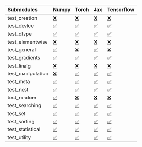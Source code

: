 | Submodules        | Numpy                                                                                                                           | Torch                                                                                                                           | Jax                                                                                                                             | Tensorflow                                                                                                                      |
|:------------------|:--------------------------------------------------------------------------------------------------------------------------------|:--------------------------------------------------------------------------------------------------------------------------------|:--------------------------------------------------------------------------------------------------------------------------------|:--------------------------------------------------------------------------------------------------------------------------------|
| test_creation     | <a href="https://github.com/unifyai/ivy/runs/8059020560?check_suite_focus=true" rel="noopener noreferrer" target="_blank">❌</a> | <a href="https://github.com/unifyai/ivy/runs/8059021156?check_suite_focus=true" rel="noopener noreferrer" target="_blank">❌</a> | <a href="https://github.com/unifyai/ivy/runs/8059021692?check_suite_focus=true" rel="noopener noreferrer" target="_blank">❌</a> | <a href="https://github.com/unifyai/ivy/runs/8059022181?check_suite_focus=true" rel="noopener noreferrer" target="_blank">❌</a> |
| test_device       | <a href="https://github.com/unifyai/ivy/runs/8059020618?check_suite_focus=true" rel="noopener noreferrer" target="_blank">✅</a> | <a href="https://github.com/unifyai/ivy/runs/8059021178?check_suite_focus=true" rel="noopener noreferrer" target="_blank">✅</a> | <a href="https://github.com/unifyai/ivy/runs/8059021723?check_suite_focus=true" rel="noopener noreferrer" target="_blank">✅</a> | <a href="https://github.com/unifyai/ivy/runs/8059022201?check_suite_focus=true" rel="noopener noreferrer" target="_blank">✅</a> |
| test_dtype        | <a href="https://github.com/unifyai/ivy/runs/8059020690?check_suite_focus=true" rel="noopener noreferrer" target="_blank">✅</a> | <a href="https://github.com/unifyai/ivy/runs/8059021208?check_suite_focus=true" rel="noopener noreferrer" target="_blank">✅</a> | <a href="https://github.com/unifyai/ivy/runs/8059021748?check_suite_focus=true" rel="noopener noreferrer" target="_blank">✅</a> | <a href="https://github.com/unifyai/ivy/runs/8059022230?check_suite_focus=true" rel="noopener noreferrer" target="_blank">✅</a> |
| test_elementwise  | <a href="https://github.com/unifyai/ivy/runs/8059020721?check_suite_focus=true" rel="noopener noreferrer" target="_blank">❌</a> | <a href="https://github.com/unifyai/ivy/runs/8059021239?check_suite_focus=true" rel="noopener noreferrer" target="_blank">❌</a> | <a href="https://github.com/unifyai/ivy/runs/8059021765?check_suite_focus=true" rel="noopener noreferrer" target="_blank">❌</a> | <a href="https://github.com/unifyai/ivy/runs/8059022251?check_suite_focus=true" rel="noopener noreferrer" target="_blank">❌</a> |
| test_general      | <a href="https://github.com/unifyai/ivy/runs/8059020753?check_suite_focus=true" rel="noopener noreferrer" target="_blank">✅</a> | <a href="https://github.com/unifyai/ivy/runs/8059021273?check_suite_focus=true" rel="noopener noreferrer" target="_blank">❌</a> | <a href="https://github.com/unifyai/ivy/runs/8059021790?check_suite_focus=true" rel="noopener noreferrer" target="_blank">✅</a> | <a href="https://github.com/unifyai/ivy/runs/8059022274?check_suite_focus=true" rel="noopener noreferrer" target="_blank">❌</a> |
| test_gradients    | <a href="https://github.com/unifyai/ivy/runs/8059020815?check_suite_focus=true" rel="noopener noreferrer" target="_blank">✅</a> | <a href="https://github.com/unifyai/ivy/runs/8059021326?check_suite_focus=true" rel="noopener noreferrer" target="_blank">✅</a> | <a href="https://github.com/unifyai/ivy/runs/8059021820?check_suite_focus=true" rel="noopener noreferrer" target="_blank">✅</a> | <a href="https://github.com/unifyai/ivy/runs/8059022303?check_suite_focus=true" rel="noopener noreferrer" target="_blank">✅</a> |
| test_linalg       | <a href="https://github.com/unifyai/ivy/runs/8059020857?check_suite_focus=true" rel="noopener noreferrer" target="_blank">❌</a> | <a href="https://github.com/unifyai/ivy/runs/8059021365?check_suite_focus=true" rel="noopener noreferrer" target="_blank">❌</a> | <a href="https://github.com/unifyai/ivy/runs/8059021853?check_suite_focus=true" rel="noopener noreferrer" target="_blank">❌</a> | <a href="https://github.com/unifyai/ivy/runs/8059022321?check_suite_focus=true" rel="noopener noreferrer" target="_blank">❌</a> |
| test_manipulation | <a href="https://github.com/unifyai/ivy/runs/8059020895?check_suite_focus=true" rel="noopener noreferrer" target="_blank">❌</a> | <a href="https://github.com/unifyai/ivy/runs/8059021401?check_suite_focus=true" rel="noopener noreferrer" target="_blank">✅</a> | <a href="https://github.com/unifyai/ivy/runs/8059021881?check_suite_focus=true" rel="noopener noreferrer" target="_blank">✅</a> | <a href="https://github.com/unifyai/ivy/runs/8059022357?check_suite_focus=true" rel="noopener noreferrer" target="_blank">✅</a> |
| test_meta         | <a href="https://github.com/unifyai/ivy/runs/8059020920?check_suite_focus=true" rel="noopener noreferrer" target="_blank">✅</a> | <a href="https://github.com/unifyai/ivy/runs/8059021464?check_suite_focus=true" rel="noopener noreferrer" target="_blank">✅</a> | <a href="https://github.com/unifyai/ivy/runs/8059021912?check_suite_focus=true" rel="noopener noreferrer" target="_blank">✅</a> | <a href="https://github.com/unifyai/ivy/runs/8059022378?check_suite_focus=true" rel="noopener noreferrer" target="_blank">✅</a> |
| test_nest         | <a href="https://github.com/unifyai/ivy/runs/8059020946?check_suite_focus=true" rel="noopener noreferrer" target="_blank">✅</a> | <a href="https://github.com/unifyai/ivy/runs/8059021500?check_suite_focus=true" rel="noopener noreferrer" target="_blank">✅</a> | <a href="https://github.com/unifyai/ivy/runs/8059021948?check_suite_focus=true" rel="noopener noreferrer" target="_blank">✅</a> | <a href="https://github.com/unifyai/ivy/runs/8059022404?check_suite_focus=true" rel="noopener noreferrer" target="_blank">✅</a> |
| test_random       | <a href="https://github.com/unifyai/ivy/runs/8059020977?check_suite_focus=true" rel="noopener noreferrer" target="_blank">✅</a> | <a href="https://github.com/unifyai/ivy/runs/8059021552?check_suite_focus=true" rel="noopener noreferrer" target="_blank">❌</a> | <a href="https://github.com/unifyai/ivy/runs/8059022008?check_suite_focus=true" rel="noopener noreferrer" target="_blank">❌</a> | <a href="https://github.com/unifyai/ivy/runs/8059022429?check_suite_focus=true" rel="noopener noreferrer" target="_blank">❌</a> |
| test_searching    | <a href="https://github.com/unifyai/ivy/runs/8059021003?check_suite_focus=true" rel="noopener noreferrer" target="_blank">✅</a> | <a href="https://github.com/unifyai/ivy/runs/8059021589?check_suite_focus=true" rel="noopener noreferrer" target="_blank">✅</a> | <a href="https://github.com/unifyai/ivy/runs/8059022033?check_suite_focus=true" rel="noopener noreferrer" target="_blank">✅</a> | <a href="https://github.com/unifyai/ivy/runs/8059022450?check_suite_focus=true" rel="noopener noreferrer" target="_blank">✅</a> |
| test_set          | <a href="https://github.com/unifyai/ivy/runs/8059021039?check_suite_focus=true" rel="noopener noreferrer" target="_blank">✅</a> | <a href="https://github.com/unifyai/ivy/runs/8059021613?check_suite_focus=true" rel="noopener noreferrer" target="_blank">✅</a> | <a href="https://github.com/unifyai/ivy/runs/8059022081?check_suite_focus=true" rel="noopener noreferrer" target="_blank">✅</a> | <a href="https://github.com/unifyai/ivy/runs/8059022469?check_suite_focus=true" rel="noopener noreferrer" target="_blank">✅</a> |
| test_sorting      | <a href="https://github.com/unifyai/ivy/runs/8059021061?check_suite_focus=true" rel="noopener noreferrer" target="_blank">✅</a> | <a href="https://github.com/unifyai/ivy/runs/8059021634?check_suite_focus=true" rel="noopener noreferrer" target="_blank">✅</a> | <a href="https://github.com/unifyai/ivy/runs/8059022103?check_suite_focus=true" rel="noopener noreferrer" target="_blank">✅</a> | <a href="https://github.com/unifyai/ivy/runs/8059022499?check_suite_focus=true" rel="noopener noreferrer" target="_blank">✅</a> |
| test_statistical  | <a href="https://github.com/unifyai/ivy/runs/8059021087?check_suite_focus=true" rel="noopener noreferrer" target="_blank">✅</a> | <a href="https://github.com/unifyai/ivy/runs/8059021652?check_suite_focus=true" rel="noopener noreferrer" target="_blank">✅</a> | <a href="https://github.com/unifyai/ivy/runs/8059022132?check_suite_focus=true" rel="noopener noreferrer" target="_blank">✅</a> | <a href="https://github.com/unifyai/ivy/runs/8059022516?check_suite_focus=true" rel="noopener noreferrer" target="_blank">✅</a> |
| test_utility      | <a href="https://github.com/unifyai/ivy/runs/8059021124?check_suite_focus=true" rel="noopener noreferrer" target="_blank">✅</a> | <a href="https://github.com/unifyai/ivy/runs/8059021667?check_suite_focus=true" rel="noopener noreferrer" target="_blank">✅</a> | <a href="https://github.com/unifyai/ivy/runs/8059022161?check_suite_focus=true" rel="noopener noreferrer" target="_blank">✅</a> | <a href="https://github.com/unifyai/ivy/runs/8059022530?check_suite_focus=true" rel="noopener noreferrer" target="_blank">✅</a> |